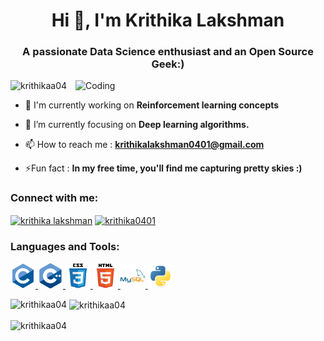 <!-- [![MasterHead](https://thumbs.gfycat.com/RipeChiefCrow-size_restricted.gif)](https://krithikaa04.io) -->
<h1 align="center">Hi 👋, I'm Krithika Lakshman</h1>
<h3 align="center">A passionate Data Science enthusiast and an Open Source Geek:)</h3>
<img align="right" alt="Coding" width="400" src = "https://images.lemonly.com/wp-content/uploads/2018/08/07150313/Homebase_Thumb_v01.gif">

<p align="left"> <img src="https://komarev.com/ghpvc/?username=krithikaa04&label=Profile%20views&color=0e75b6&style=flat" alt="krithikaa04" /> </p>

- 🔭 I'm currently working on **Reinforcement learning concepts**

- 🌱 I’m currently focusing on **Deep learning algorithms.**

- 📫 How to reach me : **krithikalakshman0401@gmail.com**

- ⚡Fun fact : **In my free time, you'll find me capturing pretty skies :)**

<h3 align="left">Connect with me:</h3>
<p align="left">
<a href="https://www.linkedin.com/in/krithika-lakshman-7767a1247/" target="blank"><img align="center" src="https://raw.githubusercontent.com/rahuldkjain/github-profile-readme-generator/master/src/images/icons/Social/linked-in-alt.svg" alt="krithika lakshman" height="30" width="40" /></a>
<a href="https://instagram.com/krithika0401" target="blank"><img align="center" src="https://raw.githubusercontent.com/rahuldkjain/github-profile-readme-generator/master/src/images/icons/Social/instagram.svg" alt="krithika0401" height="30" width="40" /></a>
</p>

<h3 align="left">Languages and Tools:</h3>
<p align="left"> <a href="https://www.cprogramming.com/" target="_blank" rel="noreferrer"> <img src="https://raw.githubusercontent.com/devicons/devicon/master/icons/c/c-original.svg" alt="c" width="40" height="40"/> </a> <a href="https://www.w3schools.com/cpp/" target="_blank" rel="noreferrer"> <img src="https://raw.githubusercontent.com/devicons/devicon/master/icons/cplusplus/cplusplus-original.svg" alt="cplusplus" width="40" height="40"/> </a> <a href="https://www.w3schools.com/css/" target="_blank" rel="noreferrer"> <img src="https://raw.githubusercontent.com/devicons/devicon/master/icons/css3/css3-original-wordmark.svg" alt="css3" width="40" height="40"/> </a> <a href="https://www.w3.org/html/" target="_blank" rel="noreferrer"> <img src="https://raw.githubusercontent.com/devicons/devicon/master/icons/html5/html5-original-wordmark.svg" alt="html5" width="40" height="40"/> </a> <a href="https://www.mysql.com/" target="_blank" rel="noreferrer"> <img src="https://raw.githubusercontent.com/devicons/devicon/master/icons/mysql/mysql-original-wordmark.svg" alt="mysql" width="40" height="40"/> </a> <a href="https://www.python.org" target="_blank" rel="noreferrer"> <img src="https://raw.githubusercontent.com/devicons/devicon/master/icons/python/python-original.svg" alt="python" width="40" height="40"/> </a> </p>

<p><img align="left" src="https://github-readme-stats.vercel.app/api/top-langs?username=krithikaa04&show_icons=true&locale=en&layout=compact" alt="krithikaa04" /></p>

<p>&nbsp;<img align="center" src="https://github-readme-stats.vercel.app/api?username=krithikaa04&show_icons=true&locale=en" alt="krithikaa04" /></p>

<p><img align="center" src="https://github-readme-streak-stats.herokuapp.com/?user=krithikaa04&" alt="krithikaa04" /></p>
